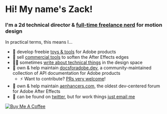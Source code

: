 # Hi! My name's Zack!

### I'm a 2d technical director & [full-time freelance nerd](https://lova.tt/) for motion design

In practical terms, this means I…

* 🎂 develop freebie [toys & tools](https://github.com/zlovatt/zl_Scriptlets) for Adobe products
* 🔨 sell [commercial tools](https://aescripts.com/authors/zack-lovatt/) to soften the After Effects edges
* ✍🏻 sometimes [write about technical things](https://lova.tt/tips) in the design space
* 📃 own & help maintain [docsforadobe.dev](https://docsforadobe.dev), a community-maintained collection of API documentation for Adobe products
  * ⚡ Want to contribute? [PRs very welcome](https://github.com/aenhancers)!
* 📜 own & help maintain [aenhancers.com](https://aenhancers.com), the oldest dev-centered forum for Adobe After Effects
* 📢 can be found on [twitter](https://twitter.com/zlovatt), but for work things [just email me](mailto:zack@zacklovatt.com)

[![Buy Me A Coffee](https://img.shields.io/badge/Donate-Buy%20Me%20A%20Coffee-yellow.svg)](https://buymeacoffee.com/zlovatt)
